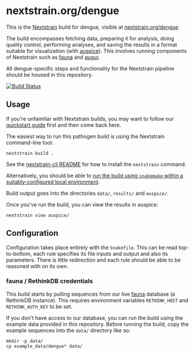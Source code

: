 # nextstrain.org/dengue

This is the [Nextstrain](https://nextstrain.org) build for dengue, visible at
[nextstrain.org/dengue](https://nextstrain.org/dengue).

The build encompasses fetching data, preparing it for analysis, doing quality
control, performing analyses, and saving the results in a format suitable for
visualization (with [auspice][]).  This involves running components of
Nextstrain such as [fauna][] and [augur][].

All dengue-specific steps and functionality for the Nextstrain pipeline should be
housed in this repository.

[![Build Status](https://travis-ci.com/nextstrain/dengue.svg?branch=master)](https://travis-ci.com/nextstrain/dengue)

## Usage

If you're unfamiliar with Nextstrain builds, you may want to follow our
[quickstart guide][] first and then come back here.

The easiest way to run this pathogen build is using the Nextstrain
command-line tool:

    nextstrain build .

See the [nextstrain-cli README][nextstrain-cli] for how to install the `nextstrain` command.

Alternatively, you should be able to [run the build using `snakemake` within a
suitably-configured local environment][nextstrain-snakemake].

Build output goes into the directories `data/`, `results/` and `auspice/`.

Once you've run the build, you can view the results in auspice:

    nextstrain view auspice/


## Configuration

Configuration takes place entirely with the `Snakefile`. This can be read top-to-bottom, each rule
specifies its file inputs and output and also its parameters. There is little redirection and each
rule should be able to be reasoned with on its own.


### fauna / RethinkDB credentials

This build starts by pulling sequences from our live [fauna][] database (a RethinkDB instance). This
requires environment variables `RETHINK_HOST` and `RETHINK_AUTH_KEY` to be set.

If you don't have access to our database, you can run the build using the
example data provided in this repository.  Before running the build, copy the
example sequences into the `data/` directory like so:

    mkdir -p data/
    cp example_data/dengue* data/


[Nextstrain]: https://nextstrain.org
[fauna]: https://github.com/nextstrain/fauna
[augur]: https://github.com/nextstrain/augur
[auspice]: https://github.com/nextstrain/auspice
[snakemake cli]: https://snakemake.readthedocs.io/en/stable/executable.html#all-options
[nextstrain-cli]: https://nextstrain.org/docs/getting-started/container-installation
[nextstrain-snakemake]: https://nextstrain.org/docs/getting-started/local-installation
[quickstart guide]: https://nextstrain.org/docs/getting-started/quickstart
